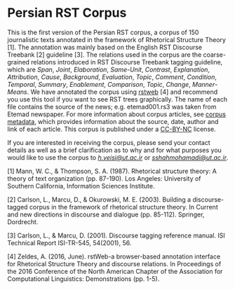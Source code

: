 # Persian RST Corpus

This is the first version of the Persian RST corpus, a corpus of 150 journalistic texts annotated in the framework of Rhetorical Structure Theory [1]. The annotation was mainly based on the English RST Discourse Treebank [2] guideline [3]. The relations used in the corpus are the coarse-grained relations introduced in RST Discourse Treebank tagging guideline, which are *Span*, *Joint*, *Elaboration*, *Same*-*Unit*, *Contrast*, *Explanation*, *Attribution*, *Cause*, *Background*, *Evaluation*, *Topic*, *Comment*, *Condition*, *Temporal*, *Summary*, *Enablement*, *Comparison*, *Topic*, *Change*, *Manner*-*Means*. We have annotated the corpus using [rstweb](https://github.com/amir-zeldes/rstWeb) [4] and recommend you use this tool if you want to see RST trees graphically. The name of each file contains the source of the news; e.g. etemad001.rs3 was taken from Etemad newspaper. For more information about corpus articles, see [corpus metadata](./CorpusMetadata.pdf), which provides information about the source, date, author and link of each article. This corpus is published under a [CC-BY-NC](https://creativecommons.org/licenses/by-nc/4.0/) license. 


If you are interested in receiving the corpus, please send your contact details as well as a brief clarification as to why and for what purposes you would like to use the corpus to *h.veisi@ut.ac.ir* or *sshahmohamadi@ut.ac.ir*.


[1] Mann, W. C., & Thompson, S. A. (1987). Rhetorical structure theory: A theory of text organization (pp. 87-190). Los Angeles: University of Southern California, Information Sciences Institute.

[2] Carlson, L., Marcu, D., & Okurowski, M. E. (2003). Building a discourse-tagged corpus in the framework of rhetorical structure theory. In Current and new directions in discourse and dialogue (pp. 85-112). Springer, Dordrecht.

[3] Carlson, L., & Marcu, D. (2001). Discourse tagging reference manual. ISI Technical Report ISI-TR-545, 54(2001), 56.

[4]  Zeldes, A. (2016, June). rstWeb-a browser-based annotation interface for Rhetorical Structure Theory and discourse relations. In Proceedings of the 2016 Conference of the North American Chapter of the Association for Computational Linguistics: Demonstrations (pp. 1-5).
